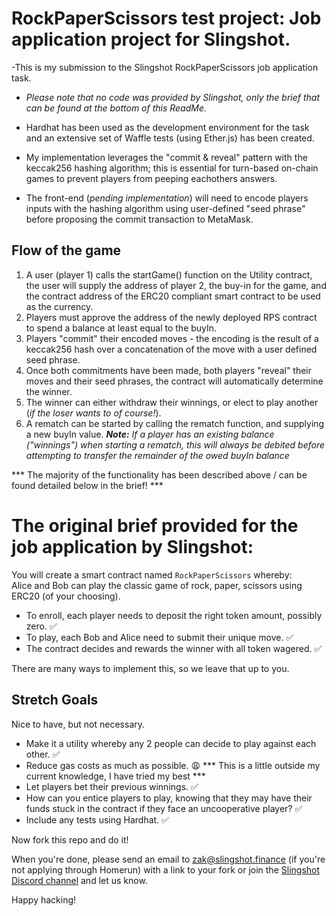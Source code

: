 # RockPaperScissors test project: Job application project for Slingshot.

-This is my submission to the Slingshot RockPaperScissors job application task.
- *Please note that no code was provided by Slingshot, only the brief that can be found at the bottom of this ReadMe.*

- Hardhat has been used as the development environment for the task and an extensive set of Waffle tests (using Ether.js) has been created.

- My implementation leverages the "commit & reveal" pattern with the keccak256 hashing algorithm; this is essential for turn-based on-chain games to prevent players from peeping eachothers answers.

- The front-end (*pending implementation*) will need to encode players inputs with the hashing algorithm using user-defined "seed phrase" before proposing the commit transaction to MetaMask.

## Flow of the game

1.  A user (player 1) calls the startGame() function on the Utility contract, the user will supply the address of player 2, the buy-in for the game, and the contract address of the ERC20 compliant smart contract to be used as the currency.
2.  Players must approve the address of the newly deployed RPS contract to spend a balance at least equal to the buyIn.
3.  Players "commit" their encoded moves - the encoding is the result of a keccak256 hash over a concatenation of the move with a user defined seed phrase.
4.  Once both commitments have been made, both players "reveal" their moves and their seed phrases, the contract will automatically determine the winner.
5.  The winner can either withdraw their winnings, or elect to play another (*if the loser wants to of course!*).
6.  A rematch can be started by calling the rematch function, and supplying a new buyIn value. ***Note:** If a player has an existing balance ("winnings") when starting a rematch, this will always be debited before attempting to transfer the remainder of the owed buyIn balance*

*** The majority of the functionality has been described above / can be found detailed below in the brief! ***

# The original brief provided for the job application by Slingshot:

You will create a smart contract named `RockPaperScissors` whereby:  
Alice and Bob can play the classic game of rock, paper, scissors using ERC20 (of your choosing).

- To enroll, each player needs to deposit the right token amount, possibly zero. ✅
- To play, each Bob and Alice need to submit their unique move. ✅
- The contract decides and rewards the winner with all token wagered. ✅

There are many ways to implement this, so we leave that up to you.

## Stretch Goals

Nice to have, but not necessary.

- Make it a utility whereby any 2 people can decide to play against each other. ✅
- Reduce gas costs as much as possible. 😩 *** This is a little outside my current knowledge, I have tried my best ***
- Let players bet their previous winnings. ✅
- How can you entice players to play, knowing that they may have their funds stuck in the contract if they face an uncooperative player? ✅
- Include any tests using Hardhat. ✅

Now fork this repo and do it!

When you're done, please send an email to zak@slingshot.finance (if you're not applying through Homerun) with a link to your fork or join the [Slingshot Discord channel](https://discord.gg/JNUnqYjwmV) and let us know.

Happy hacking!
